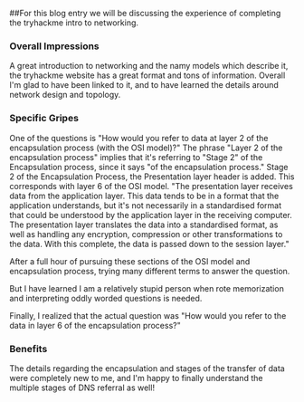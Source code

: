 ##For this blog entry we will be discussing the experience of completing the tryhackme intro to networking.

### Overall Impressions

A great introduction to networking and the namy models which describe it, the tryhackme website has a great format and tons of information. Overall I'm glad to have been linked to it, and to have learned the details around network design and topology.

### Specific Gripes

One of the questions is "How would you refer to data at layer 2 of the encapsulation process (with the OSI model)?"
The phrase "Layer 2 of the encapsulation process" implies that it's referring to "Stage 2" of the Encapsulation process, since it says "of the encapsulation process."
Stage 2 of the Encapsulation Process, the Presentation layer header is added.
This corresponds with layer 6 of the OSI model.
"The presentation layer receives data from the application layer. This data tends to be in a format that the application understands, but it's not necessarily in a standardised format that could be understood by the application layer in the receiving computer. The presentation layer translates the data into a standardised format, as well as handling any encryption, compression or other transformations to the data. With this complete, the data is passed down to the session layer."

After a full hour of pursuing these sections of the OSI model and encapsulation process, trying many different terms to answer the question.

But I have learned I am a relatively stupid person when rote memorization and interpreting oddly worded questions is needed.

Finally, I realized that the actual question was "How would you refer to the data in layer 6 of the encapsulation process?"

### Benefits

The details regarding the encapsulation and stages of the transfer of data were completely new to me, and I'm happy to finally understand the multiple stages of DNS referral as well!
